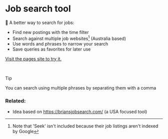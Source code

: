 # Job search tool

🔎 A better way to search for jobs:

- Find new postings with the time filter
- Search against multiple job websites[^1] (Australia based)
- Use words and phrases to narrow your search
- Save queries as favorites for later use

[Visit the pages site to try it.](https://andrew-1234.github.io/boj-job/)

</br>

> [!TIP]
> You can search using multiple phrases by separating them with a comma

### Related:

- Idea based on https://briansjobsearch.com/ (a USA focused tool)

[^1]: Note that 'Seek' isn't included because their job listings aren't indexed by Google
